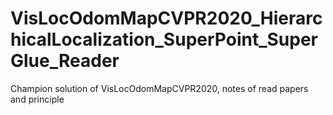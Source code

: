 # VisLocOdomMapCVPR2020_HierarchicalLocalization_SuperPoint_SuperGlue_Reader
Champion solution of VisLocOdomMapCVPR2020, notes of read papers and principle
